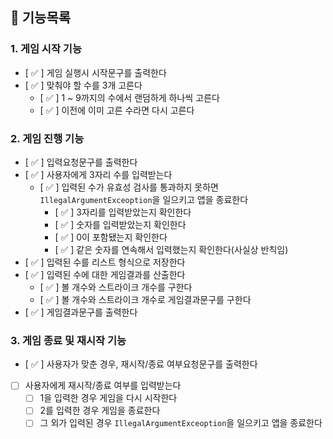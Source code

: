 ## 📃 기능목록  

### 1. 게임 시작 기능  

- [ ✅ ] 게임 실행시 시작문구를 출력한다
- [ ✅ ] 맞춰야 할 수를 3개 고른다
  - [ ✅ ] 1 ~ 9까지의 수에서 랜덤하게 하나씩 고른다
  - [ ✅ ] 이전에 이미 고른 수라면 다시 고른다  

### 2. 게임 진행 기능  

- [ ✅ ] 입력요청문구를 출력한다
- [ ✅ ] 사용자에게 3자리 수를 입력받는다
  - [ ✅ ] 입력된 수가 유효성 검사를 통과하지 못하면 `IllegalArgumentExceoption`을 일으키고 앱을 종료한다
    - [ ✅ ] 3자리를 입력받았는지 확인한다
    - [ ✅ ] 숫자를 입력받았는지 확인한다
    - [ ✅ ] 0이 포함됐는지 확인한다
    - [ ✅ ] 같은 숫자를 연속해서 입력했는지 확인한다(사실상 반칙임)
- [ ✅ ] 입력된 수를 리스트 형식으로 저장한다 
- [ ✅ ] 입력된 수에 대한 게임결과를 산출한다
  - [ ✅ ] 볼 개수와 스트라이크 개수를 구한다
  - [ ✅ ] 볼 개수와 스트라이크 개수로 게임결과문구를 구한다
- [ ✅ ] 게임결과문구를 출력한다 

### 3. 게임 종료 및 재시작 기능
- [ ✅ ] 사용자가 맞춘 경우, 재시작/종료 여부요청문구를 출력한다
- [  ] 사용자에게 재시작/종료 여부를 입력받는다
  - [  ] 1을 입력한 경우 게임을 다시 시작한다
  - [  ] 2를 입력한 경우 게임을 종료한다
  - [  ] 그 외가 입력된 경우 `IllegalArgumentExceoption`을 일으키고 앱을 종료한다
